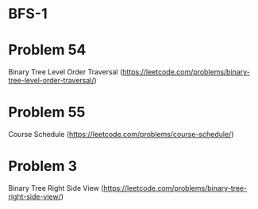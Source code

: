 # BFS-1
# Problem 54
Binary Tree Level Order Traversal (https://leetcode.com/problems/binary-tree-level-order-traversal/)

# Problem 55
Course Schedule (https://leetcode.com/problems/course-schedule/)

# Problem 3
Binary Tree Right Side View (https://leetcode.com/problems/binary-tree-right-side-view/)
